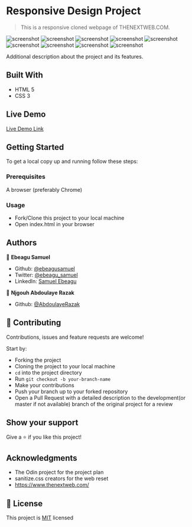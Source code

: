 # Responsive Design Project

> This is a responsive cloned webpage of THENEXTWEB.COM. 

![screenshot](../images/Screenshot1.png)
![screenshot](../images/Screenshot2.png)
![screenshot](../images/Screenshot3.png)
![screenshot](../images/Screenshot4.png)
![screenshot](../images/Screenshot5.png)
![screenshot](../images/Screenshot6.png)
![screenshot](../images/Screenshot7.png)
![screenshot](../images/Screenshot8.png)
![screenshot](../images/Screenshot9.png)

Additional description about the project and its features.

## Built With

- HTML 5
- CSS 3

## Live Demo

[Live Demo Link](https://raw.githack.com/Abdoulaye-Thespy/Responsive-design-project/TNW-clone/index.html)

## Getting Started

To get a local copy up and running follow these steps:

### Prerequisites

A browser (preferably Chrome)

### Usage

- Fork/Clone this project to your local machine
- Open index.html in your browser

## Authors

👤 **Ebeagu Samuel**

- Github: [@ebeagusamuel](https://github.com/ebeagusamuel)
- Twitter: [@ebeagu_samuel](https://twitter.com/ebeagu_samuel)
- LinkedIn: [Samuel Ebeagu](linkedin.com/in/samuel-ebeagu-7b4617110)

👤 **Njgouh Abdoulaye Razak**

- Github: [@AbdoulayeRazak](https://github.com/Abdoulaye-Thepsy)

## 🤝 Contributing

Contributions, issues and feature requests are welcome!

Start by:

- Forking the project
- Cloning the project to your local machine
- `cd` into the project directory
- Run `git checkout -b your-branch-name`
- Make your contributions
- Push your branch up to your forked repository
- Open a Pull Request with a detailed description to the development(or master if not available) branch of the original project for a review

## Show your support

Give a ⭐️ if you like this project!

## Acknowledgments

- The Odin project for the project plan
- sanitize.css creators for the web reset
- https://www.thenextweb.com/

## 📝 License

This project is [MIT](LICENSE.md) licensed